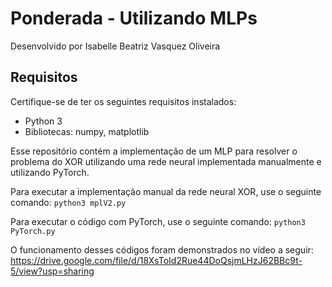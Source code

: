 # Ponderada - Utilizando MLPs

Desenvolvido por Isabelle Beatriz Vasquez Oliveira

## Requisitos

Certifique-se de ter os seguintes requisitos instalados:

- Python 3
- Bibliotecas: numpy, matplotlib

Esse repositório contém a implementação de um MLP para resolver o problema do XOR utilizando uma rede neural implementada manualmente e utilizando PyTorch.

Para executar a implementação manual da rede neural XOR, use o seguinte comando: `python3 mplV2.py`

Para executar o código com PyTorch, use o seguinte comando: `python3 PyTorch.py`

O funcionamento desses códigos foram demonstrados no vídeo a seguir: https://drive.google.com/file/d/18XsToId2Rue44DoQsjmLHzJ62BBc9t-5/view?usp=sharing